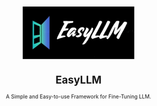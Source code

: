 <div align="center" xmlns="http://www.w3.org/1999/html">
<!-- logo -->
<p align="center">
  <img src="docs/images/logo.png" width="300px" style="vertical-align:middle;">
</p>


# EasyLLM
A Simple and Easy-to-use Framework for Fine-Tuning LLM.
